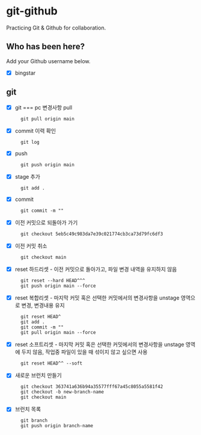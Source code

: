# git-github

Practicing Git &amp; Github for collaboration.

## Who has been here?

Add your Github username below.

- [x] bingstar

## git

- [x] git === pc 변경사항 pull

        git pull origin main

- [x] commit 이력 확인

        git log

- [x] push

        git push origin main

- [x] stage 추가

        git add .

- [x] commit

        git commit -m ""

- [x] 이전 커밋으로 되돌아가 가기

        git checkout 5eb5c49c983da7e39c021774cb3ca73d79fc6df3

- [x] 이전 커밋 취소

        git checkout main

- [x] reset 하드리셋 - 이전 커밋으로 돌아가고, 파일 변경 내역을 유지하지 않음

        git reset --hard HEAD^^^
        git push origin main --force

- [x] reset 복합리셋 - 마지막 커밋 혹은 선택한 커밋에서의 변경사항을 unstage 영역으로 변경, 변경내용 유지

        git reset HEAD^
        git add .
        git commit -m ""
        git pull origin main --force

- [x] reset 소프트리셋 - 마지막 커밋 혹은 선택한 커밋에서의 변경사항을 unstage 영역에 두지 않음,
      작업중 파일이 있을 때 섞이지 않고 싶으면 사용

        git reset HEAD^^ --soft

- [x] 새로운 브런치 만들기

        git checkout 363741a636b94a35577fff67a45c8055a5581f42
        git checkout -b new-branch-name
        git checkout main

- [x] 브런치 목록

        git branch
        git push origin branch-name
